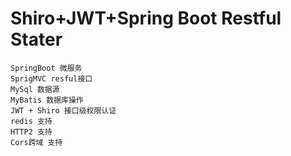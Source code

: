 # Shiro+JWT+Spring Boot Restful Stater

    SpringBoot 微服务
    SprigMVC resful接口
    MySql 数据源
    MyBatis 数据库操作
    JWT + Shiro 接口级权限认证 
    redis 支持
    HTTP2 支持
    Cors跨域 支持

